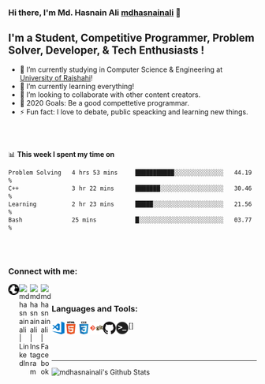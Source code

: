### Hi there, I'm Md. Hasnain Ali [mdhasnainali][website] 👋

## I'm a Student, Competitive Programmer, Problem Solver, Developer, & Tech Enthusiasts  !
- 🔭 I’m currently studying in Computer Science & Engineering at [University of Rajshahi][UR]!
- 🌱 I’m currently learning everything!
- 👯 I’m looking to collaborate with other content creators.
- 🥅 2020 Goals: Be a good compettetive programmar.
- ⚡ Fun fact: I love to debate, public speacking and learning new things.


<br />
<br />


📊 **This week I spent my time on**
<!--START_SECTION:waka-->
```text
Problem Solving   4 hrs 53 mins     ███████████░░░░░░░░░░░░░░   44.19 % 
C++               3 hr 22 mins      ███████░░░░░░░░░░░░░░░░░░   30.46 %  
Learning          2 hr 23 mins      █████░░░░░░░░░░░░░░░░░░░░   21.56 % 
Bash              25 mins           █░░░░░░░░░░░░░░░░░░░░░░░░   03.77 % 
```
<!--END_SECTION:waka-->


<br />
<br />

### Connect with me:

[<img align="left" alt="mdhasnainali" width="22px" src="https://raw.githubusercontent.com/iconic/open-iconic/master/svg/globe.svg" />][website]
[<img align="left" alt="mdhasnainali | LinkedIn" width="22px" src="https://cdn.jsdelivr.net/npm/simple-icons@v3/icons/linkedin.svg" />][linkedin]
[<img align="left" alt="mdhasnainali | Instagram" width="22px" src="https://cdn.jsdelivr.net/npm/simple-icons@v3/icons/instagram.svg" />][instagram]
[<img align="left" alt="mdhasnainali | Facebook" width="22px" src="https://cdn.jsdelivr.net/npm/simple-icons@v3/icons/facebook.svg" />][Facebook]






<br />


### Languages and Tools:

[<img align="left" alt="Visual Studio Code" width="26px" src="https://raw.githubusercontent.com/github/explore/80688e429a7d4ef2fca1e82350fe8e3517d3494d/topics/visual-studio-code/visual-studio-code.png" />][VS]
[<img align="left" alt="HTML5" width="26px" src="https://raw.githubusercontent.com/github/explore/80688e429a7d4ef2fca1e82350fe8e3517d3494d/topics/html/html.png" />][HTML]
[<img align="left" alt="CSS3" width="26px" src="https://raw.githubusercontent.com/github/explore/80688e429a7d4ef2fca1e82350fe8e3517d3494d/topics/css/css.png" />][CSS]
[<img align="left" alt="Git" width="26px" src="https://raw.githubusercontent.com/github/explore/80688e429a7d4ef2fca1e82350fe8e3517d3494d/topics/git/git.png" />][website]
[<img align="left" alt="GitHub" width="26px" src="https://raw.githubusercontent.com/github/explore/78df643247d429f6cc873026c0622819ad797942/topics/github/github.png" />][website]
[<img align="left" alt="HTML5" width="26px" src="https://raw.githubusercontent.com/github/explore/80688e429a7d4ef2fca1e82350fe8e3517d3494d/topics/terminal/terminal.png" />]

<br />
<br />

---


<img align="left" alt="mdhasnainali's Github Stats" src="https://github-readme-stats.vercel.app/api?username=mdhasnainali&show_icons=true&hide_border=true" />

[website]: https://github.com/mdhasnainali/
[Facebook]: https://www.facebook.com/mdhasnainali.01/
[instagram]: https://www.instagram.com/md_hasnain_ali/
[linkedin]: https://www.linkedin.com/in/mdhasnainali/
[VS]: https://en.wikipedia.org/wiki/Visual_Studio_Code/
[HTML]: https://en.wikipedia.org/wiki/HTML/
[CSS]: https://en.wikipedia.org/wiki/Cascading_Style_Sheets
[UR]: http://www.ru.ac.bd/
[CSE]: http://www.ru.ac.bd/cse/